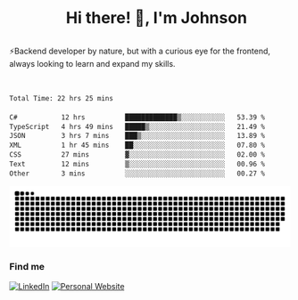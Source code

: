 <div id="user-content-toc">
  <ul align="center">
    <summary><h1 style="display: inline-block">Hi there! 👋, I'm Johnson</h1></summary>
  </ul>
</div>

⚡Backend developer by nature, but with a curious eye for the frontend, always looking to learn and expand my skills.

<br>


<!--START_SECTION:waka-->

```txt
Total Time: 22 hrs 25 mins

C#           12 hrs          █████████████▒░░░░░░░░░░░   53.39 %
TypeScript   4 hrs 49 mins   █████▒░░░░░░░░░░░░░░░░░░░   21.49 %
JSON         3 hrs 7 mins    ███▒░░░░░░░░░░░░░░░░░░░░░   13.89 %
XML          1 hr 45 mins    ██░░░░░░░░░░░░░░░░░░░░░░░   07.80 %
CSS          27 mins         ▓░░░░░░░░░░░░░░░░░░░░░░░░   02.00 %
Text         12 mins         ▒░░░░░░░░░░░░░░░░░░░░░░░░   00.96 %
Other        3 mins          ░░░░░░░░░░░░░░░░░░░░░░░░░   00.27 %
```

<!--END_SECTION:waka-->


<img  src="https://github.com/1999AZZAR/1999AZZAR/blob/main/resources/img/grid-snake.svg"
       alt="snake" /></a>

### Find me
<a href="https://www.linkedin.com/in/dusabe-johnson" target="_blank"><img src="https://img.shields.io/badge/LinkedIn-%230077B5.svg?&style=flat&logo=linkedin&logoColor=white" alt="LinkedIn"></a>
‎‎ [![Personal Website](https://img.shields.io/badge/visit-Johnson.rw-blue)](https://johnson.rw/)
